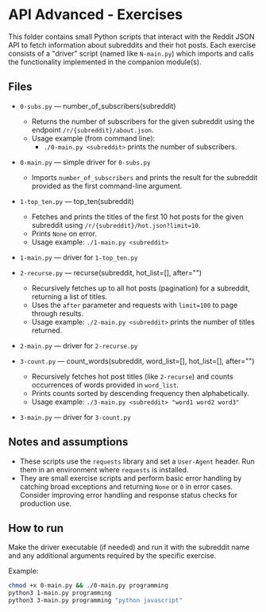 
API Advanced - Exercises
=========================

This folder contains small Python scripts that interact with the Reddit JSON API to fetch information about subreddits and their hot posts. Each exercise consists of a "driver" script (named like `N-main.py`) which imports and calls the functionality implemented in the companion module(s).

Files
-----

- `0-subs.py` — number_of_subscribers(subreddit)
	- Returns the number of subscribers for the given subreddit using the endpoint `/r/{subreddit}/about.json`.
	- Usage example (from command line):
		- `./0-main.py <subreddit>` prints the number of subscribers.

- `0-main.py` — simple driver for `0-subs.py`
	- Imports `number_of_subscribers` and prints the result for the subreddit provided as the first command-line argument.

- `1-top_ten.py` — top_ten(subreddit)
	- Fetches and prints the titles of the first 10 hot posts for the given subreddit using `/r/{subreddit}/hot.json?limit=10`.
	- Prints `None` on error.
	- Usage example: `./1-main.py <subreddit>`

- `1-main.py` — driver for `1-top_ten.py`

- `2-recurse.py` — recurse(subreddit, hot_list=[], after="")
	- Recursively fetches up to all hot posts (pagination) for a subreddit, returning a list of titles.
	- Uses the `after` parameter and requests with `limit=100` to page through results.
	- Usage example: `./2-main.py <subreddit>` prints the number of titles returned.

- `2-main.py` — driver for `2-recurse.py`

- `3-count.py` — count_words(subreddit, word_list=[], hot_list=[], after="")
	- Recursively fetches hot post titles (like `2-recurse`) and counts occurrences of words provided in `word_list`.
	- Prints counts sorted by descending frequency then alphabetically.
	- Usage example: `./3-main.py <subreddit> "word1 word2 word3"`

- `3-main.py` — driver for `3-count.py`

Notes and assumptions
---------------------

- These scripts use the `requests` library and set a `User-Agent` header. Run them in an environment where `requests` is installed.
- They are small exercise scripts and perform basic error handling by catching broad exceptions and returning `None` or `0` in error cases. Consider improving error handling and response status checks for production use.

How to run
----------

Make the driver executable (if needed) and run it with the subreddit name and any additional arguments required by the specific exercise.

Example:

```bash
chmod +x 0-main.py && ./0-main.py programming
python3 1-main.py programming
python3 3-main.py programming "python javascript" 
```
